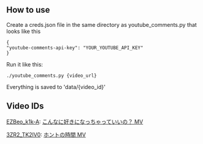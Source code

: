 ## How to use

Create a creds.json file in the same directory as youtube_comments.py that looks like this

```
{
"youtube-comments-api-key": "YOUR_YOUTUBE_API_KEY"
}
```

Run it like this:

```
./youtube_comments.py {video_url}
```

Everything is saved to 'data/{video_id}'

## Video IDs

[EZBeo_k1k-A](data/EZBeo_k1k-A): [こんなに好きになっちゃっていいの？ MV](https://www.youtube.com/watch?v=EZBeo_k1k-A)

[3ZR2_TK2lV0](data/3ZR2_TK2lV0): [ホントの時間 MV](https://www.youtube.com/watch?v=3ZR2_TK2lV0)
